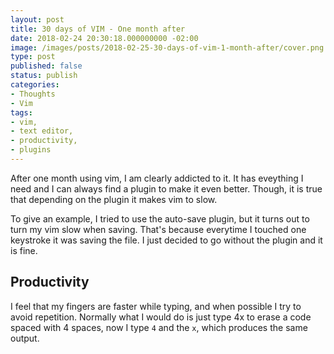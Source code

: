 ```yaml
---
layout: post
title: 30 days of VIM - One month after
date: 2018-02-24 20:30:18.000000000 -02:00
image: /images/posts/2018-02-25-30-days-of-vim-1-month-after/cover.png
type: post
published: false
status: publish
categories:
- Thoughts
- Vim
tags:
- vim,
- text editor,
- productivity,
- plugins
---
```


After one month using vim, I am clearly addicted to it. It has eveything I need and I can always find
a plugin to make it even better. Though, it is true that depending on the plugin it makes vim to slow.

To give an example, I tried to use the auto-save plugin, but it turns out to turn my vim slow when saving.
That's because everytime I touched one keystroke it was saving the file. I just decided to go without the
plugin and it is fine.

## Productivity

I feel that my fingers are faster while typing, and when possible I try to avoid repetition. Normally
what I would do is just type 4x to erase a code spaced with 4 spaces, now I type `4` and the `x`, which
produces the same output.

